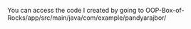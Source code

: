 You can access the code I created by going to OOP-Box-of-Rocks/app/src/main/java/com/example/pandyarajbor/
